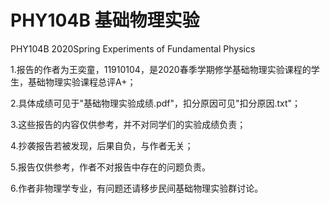 # PHY104B 基础物理实验
PHY104B 2020Spring Experiments of Fundamental Physics

1.报告的作者为王奕童，11910104，是2020春季学期修学基础物理实验课程的学生，基础物理实验课程总评A+；

2.具体成绩可见于"基础物理实验成绩.pdf"，扣分原因可见"扣分原因.txt"；

3.这些报告的内容仅供参考，并不对同学们的实验成绩负责；

4.抄袭报告若被发现，后果自负，与作者无关；

5.报告仅供参考，作者不对报告中存在的问题负责。

6.作者非物理学专业，有问题还请移步民间基础物理实验群讨论。

